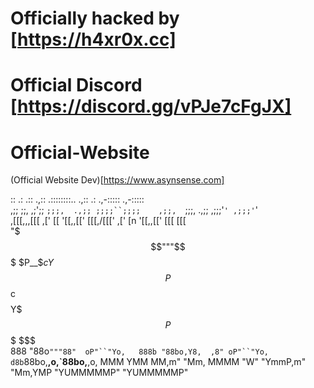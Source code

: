 # Officially hacked by [https://h4xr0x.cc]                       
# Official Discord     [https://discord.gg/vPJe7cFgJX]
# Official-Website
(Official Website Dev)[https://www.asynsense.com]

  ::   .:     .::  .,::      .::::::::..           .,::      .:     .,-:::::   .,-:::::  
 ,;;   ;;,  ,;';;  `;;;,  .,;; ;;;;``;;;;    ,;;,  `;;;,  .,;;    ,;;;'````' ,;;;'````'  
,[[[,,,[[[ ,[' [[    '[[,,[['   [[[,/[[['  ,['  [n   '[[,,[['     [[[        [[[         
"$$$"""$$$ $P__$$c    Y$$$P     $$$$$$c    $$    $$   Y$$$P       $$$        $$$         
 888   "88o`"""88"  oP"``"Yo,   888b "88bo,Y8,  ,8" oP"``"Yo,  d8b`88bo,__,o,`88bo,__,o, 
 MMM    YMM    MM,m"       "Mm, MMMM   "W"  "YmmP,m"       "Mm,YMP  "YUMMMMMP" "YUMMMMMP"
